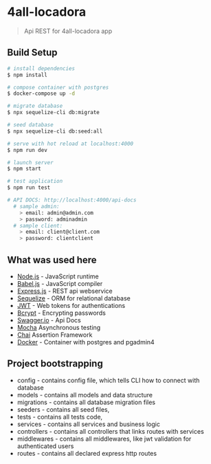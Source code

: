 
# 4all-locadora
> Api REST for 4all-locadora app

## Build Setup

``` bash
# install dependencies
$ npm install

# compose container with postgres
$ docker-compose up -d

# migrate database
$ npx sequelize-cli db:migrate

# seed database
$ npx sequelize-cli db:seed:all

# serve with hot reload at localhost:4000
$ npm run dev

# launch server
$ npm start

# test application
$ npm run test

# API DOCS: http://localhost:4000/api-docs
  # sample admin:
    > email: admin@admin.com
    > password: adminadmin
  # sample client:
    > email: client@client.com
    > password: clientclient
```

## What was used here
- [Node.js](https://nodejs.org/api/) - JavaScript runtime
- [Babel.js](https://babeljs.io) -  JavaScript compiler
- [Express.js](http://expressjs.com/pt-br/api.html) - REST api webservice 
- [Sequelize](https://sequelize.org/) - ORM for relational database
- [JWT](https://jwt.io/) - Web tokens for authentications
- [Bcrypt](https://www.npmjs.com/package/bcrypt) - Encrypting passwords
- [Swagger.io](https://swagger.io/docs/specification/about/) - Api Docs
- [Mocha](https://mochajs.org) Asynchronous testing
- [Chai](https://www.chaijs.com/) Assertion Framework
- [Docker](https://www.docker.com/) - Container with postgres and pgadmin4


## Project bootstrapping

- config - contains config file, which tells CLI how to connect with database
- models - contains all models and data structure
- migrations - contains all database migration files
- seeders - contains all seed files,
- tests - contains all tests code,
- services - contains all services and business logic
- controllers - contains all controllers that links routes with services
- middlewares - contains all middlewares, like jwt validation for authenticated users
- routes - contains all declared express http routes